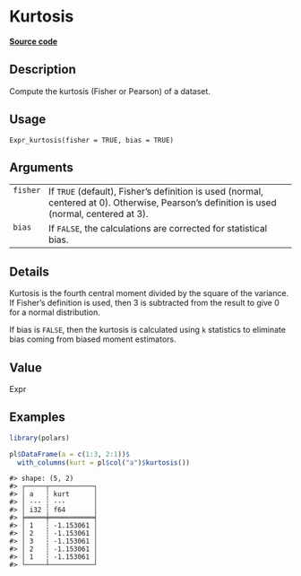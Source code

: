 
# Kurtosis

[**Source code**](https://github.com/pola-rs/r-polars/tree/main/R/expr__expr.R#L2711)

## Description

Compute the kurtosis (Fisher or Pearson) of a dataset.

## Usage

<pre><code class='language-R'>Expr_kurtosis(fisher = TRUE, bias = TRUE)
</code></pre>

## Arguments

<table>
<tr>
<td style="white-space: nowrap; font-family: monospace; vertical-align: top">
<code id="Expr_kurtosis_:_fisher">fisher</code>
</td>
<td>
If <code>TRUE</code> (default), Fisher’s definition is used (normal,
centered at 0). Otherwise, Pearson’s definition is used (normal,
centered at 3).
</td>
</tr>
<tr>
<td style="white-space: nowrap; font-family: monospace; vertical-align: top">
<code id="Expr_kurtosis_:_bias">bias</code>
</td>
<td>
If <code>FALSE</code>, the calculations are corrected for statistical
bias.
</td>
</tr>
</table>

## Details

Kurtosis is the fourth central moment divided by the square of the
variance. If Fisher’s definition is used, then 3 is subtracted from the
result to give 0 for a normal distribution.

If bias is <code>FALSE</code>, then the kurtosis is calculated using
<code>k</code> statistics to eliminate bias coming from biased moment
estimators.

## Value

Expr

## Examples

``` r
library(polars)

pl$DataFrame(a = c(1:3, 2:1))$
  with_columns(kurt = pl$col("a")$kurtosis())
```

    #> shape: (5, 2)
    #> ┌─────┬───────────┐
    #> │ a   ┆ kurt      │
    #> │ --- ┆ ---       │
    #> │ i32 ┆ f64       │
    #> ╞═════╪═══════════╡
    #> │ 1   ┆ -1.153061 │
    #> │ 2   ┆ -1.153061 │
    #> │ 3   ┆ -1.153061 │
    #> │ 2   ┆ -1.153061 │
    #> │ 1   ┆ -1.153061 │
    #> └─────┴───────────┘
